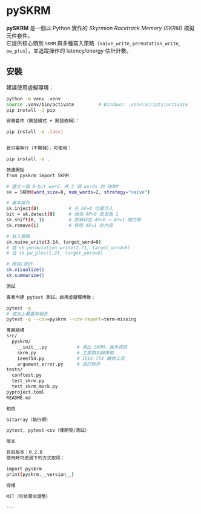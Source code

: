 # pySKRM

**pySKRM** 是一個以 Python 實作的 *Skyrmion Racetrack Memory (SKRM)* 模擬元件套件。  
它提供核心類別 `SKRM` 與多種寫入策略（`naive_write`, `permutation_write`, `pw_plus`），並追蹤操作的 latency/energy 估計計數。

## 安裝

建議使用虛擬環境：

```bash
python -m venv .venv
source .venv/bin/activate         # Windows: .venv\Scripts\activate
pip install -U pip

安裝套件（開發模式 + 開發依賴）：

pip install -e .[dev]


若只需執行（不開發），可使用：

pip install -e .

快速開始
from pyskrm import SKRM

# 建立一個 8-bit word、共 2 個 words 的 SKRM
sk = SKRM(word_size=8, num_words=2, strategy="naive")

# 基本操作
sk.inject(0)           # 在 AP=0 位置注入
bit = sk.detect(0)     # 偵測 AP=0 是否為 1
sk.shift(0, 1)         # 將資料在 AP=0 → AP=1 間位移
sk.remove(1)           # 移除 AP=1 的內容

# 寫入策略
sk.naive_write(3.14, target_word=0)
# 或 sk.permutation_write(2.71, target_word=0)
# 或 sk.pw_plus(1.23, target_word=0)

# 檢視/統計
sk.visualize()
sk.summarize()

測試

專案內建 pytest 測試。啟用虛擬環境後：

pytest -q
# 或加上覆蓋率報告
pytest -q --cov=pyskrm --cov-report=term-missing

專案結構
src/
  pyskrm/
    __init__.py           # 導出 SKRM、版本資訊
    skrm.py               # 主要類別與策略
    ieee754.py            # IEEE-754 轉換工具
    argument_error.py     # 自訂例外
tests/
  conftest.py
  test_skrm.py
  test_skrm_mock.py
pyproject.toml
README.md

相依

bitarray（執行期）

pytest, pytest-cov（僅開發/測試）

版本

目前版本：0.2.0
使用時可透過下列方式取得：

import pyskrm
print(pyskrm.__version__)

授權

MIT（可依需求調整）

---
